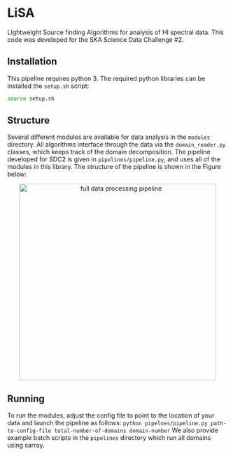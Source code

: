 # LiSA
LIghtweight Source finding Algorithms for analysis of HI spectral data. This code was developed for the SKA Science Data Challenge #2.

## Installation
This pipeline requires python 3. The required python libraries can be installed the `setup.sh` script:

```bash
source setup.sh
```

## Structure
Several different modules are available for data analysis in the `modules` directory. All algorithms interface through the data via the `domain_reader.py` classes, which keeps track of the domain decomposition. The pipeline developed for SDC2 is given in `pipelines/pipeline.py`, and uses all of the modules in this library. The structure of the pipeline is shown in the Figure below:
<p align="center">
  <img src="https://github.com/etolley/EPFL-SKA-SDC2/blob/dev/doc/pipeline.png" width="450" title="full data processing pipeline">
</p>

## Running
To run the modules, adjust the config file to point to the location of your data and launch the pipeline as follows:
`python pipelnes/pipeline.py path-to-config-file total-number-of-domains domain-number`
We also provide example batch scripts in the `pipelines` directory which run all domains using sarray.
